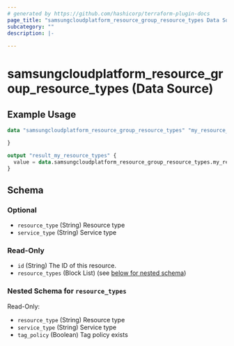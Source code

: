 ```yaml
---
# generated by https://github.com/hashicorp/terraform-plugin-docs
page_title: "samsungcloudplatform_resource_group_resource_types Data Source - samsungcloudplatform"
subcategory: ""
description: |-
  
---
```


# samsungcloudplatform_resource_group_resource_types (Data Source)



## Example Usage

```terraform
data "samsungcloudplatform_resource_group_resource_types" "my_resource_types" {

}

output "result_my_resource_types" {
  value = data.samsungcloudplatform_resource_group_resource_types.my_resource_types
}
```

<!-- schema generated by tfplugindocs -->
## Schema

### Optional

- `resource_type` (String) Resource type
- `service_type` (String) Service type

### Read-Only

- `id` (String) The ID of this resource.
- `resource_types` (Block List) (see [below for nested schema](#nestedblock--resource_types))

<a id="nestedblock--resource_types"></a>
### Nested Schema for `resource_types`

Read-Only:

- `resource_type` (String) Resource type
- `service_type` (String) Service type
- `tag_policy` (Boolean) Tag policy exists


